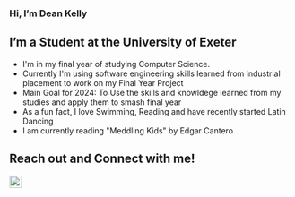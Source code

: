 ### Hi, I’m Dean Kelly 

## I’m a Student at the University of Exeter
   - I'm in my final year of studying Computer Science.
   - Currently I'm using software engineering skills learned from industrial placement to work on my Final Year Project 
   - Main Goal for 2024: To Use the skills and knowldege learned from my studies and apply them to smash final year
   - As a fun fact, I love Swimming, Reading and have recently started Latin Dancing
   - I am currently reading "Meddling Kids" by Edgar Cantero
   
## Reach out and Connect with me!
[<img align="left" alt="keandelly | LinkedIn" width="22px" src="https://cdn.jsdelivr.net/npm/simple-icons@v3/icons/linkedin.svg" />][linkedin]

[website]: https://deankelly.net
[twitter]: https://twitter.com/KeanDelly
[linkedin]: https://www.linkedin.com/in/dean-kelly-09ab98222/

<!---
KeanDelly/KeanDelly is a ✨ special ✨ repository because its `README.md` (this file) appears on your GitHub profile.
You can click the Preview link to take a look at your changes.
--->
